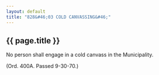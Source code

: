 ```yaml
---
layout: default 
title: "828&#46;03 COLD CANVASSING&#46;"
---
```


{{ page.title }}
----------------

No person shall engage in a cold canvass in the Municipality.

(Ord. 400A. Passed 9-30-70.)
